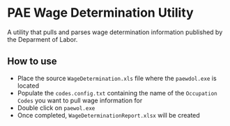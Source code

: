 # PAE Wage Determination Utility
A utility that pulls and parses wage determination information published by the Deparment of Labor.


## How to use
- Place the source `WageDetermination.xls` file where the `paewdol.exe` is located
- Populate the `codes.config.txt` containing the name of the `Occupation Codes` you want to pull wage information for
- Double click on `paewol.exe`
- Once completed, `WageDeterminationReport.xlsx` will be created 

